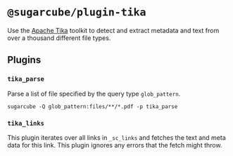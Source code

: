 # `@sugarcube/plugin-tika`

Use the [Apache Tika](https://tika.apache.org/) toolkit to detect and extract
metadata and text from over a thousand different file types.

## Plugins

### `tika_parse`

Parse a list of file specified by the query type `glob_pattern`.

```
sugarcube -Q glob_pattern:files/**/*.pdf -p tika_parse
```

### `tika_links`

This plugin iterates over all links in `_sc_links` and fetches the text and
meta data for this link. This plugin ignores any errors that the fetch might
throw.
